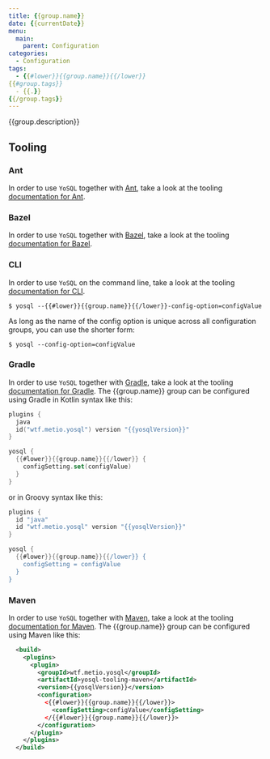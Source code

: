 ```yaml
---
title: {{group.name}}
date: {{currentDate}}
menu:
  main:
    parent: Configuration
categories:
  - Configuration
tags:
  - {{#lower}}{{group.name}}{{/lower}}
{{#group.tags}}
  - {{.}}
{{/group.tags}}
---
```


{{group.description}}

## Tooling

### Ant

In order to use `YoSQL` together with [Ant](https://ant.apache.org/), take a look at the tooling [documentation for Ant](/tooling/ant/).

### Bazel

In order to use `YoSQL` together with [Bazel](https://bazel.build/), take a look at the tooling [documentation for Bazel](/tooling/bazel/).

### CLI

In order to use `YoSQL` on the command line, take a look at the tooling [documentation for CLI](/tooling/cli/).

```shell
$ yosql --{{#lower}}{{group.name}}{{/lower}}-config-option=configValue
```

As long as the name of the config option is unique across all configuration groups, you can use the shorter form:

```shell
$ yosql --config-option=configValue
```

### Gradle

In order to use `YoSQL` together with [Gradle](https://gradle.org/), take a look at the tooling [documentation for Gradle](/tooling/gradle/). The {{group.name}} group can be configured using Gradle in Kotlin syntax like this:

```kotlin
plugins {
  java
  id("wtf.metio.yosql") version "{{yosqlVersion}}"
}

yosql {
  {{#lower}}{{group.name}}{{/lower}} {
    configSetting.set(configValue)
  }
}
```

or in Groovy syntax like this:

```groovy
plugins {
  id "java"
  id "wtf.metio.yosql" version "{{yosqlVersion}}"
}

yosql {
  {{#lower}}{{group.name}}{{/lower}} {
    configSetting = configValue
  }
}
```

### Maven

In order to use `YoSQL` together with [Maven](https://maven.apache.org/), take a look at the tooling [documentation for Maven](/tooling/maven/). The {{group.name}} group can be configured using Maven like this:

```xml
  <build>
    <plugins>
      <plugin>
        <groupId>wtf.metio.yosql</groupId>
        <artifactId>yosql-tooling-maven</artifactId>
        <version>{{yosqlVersion}}</version>
        <configuration>
          <{{#lower}}{{group.name}}{{/lower}}>
            <configSetting>configValue</configSetting>
          </{{#lower}}{{group.name}}{{/lower}}>
        </configuration>
      </plugin>
    </plugins>
  </build>
```
